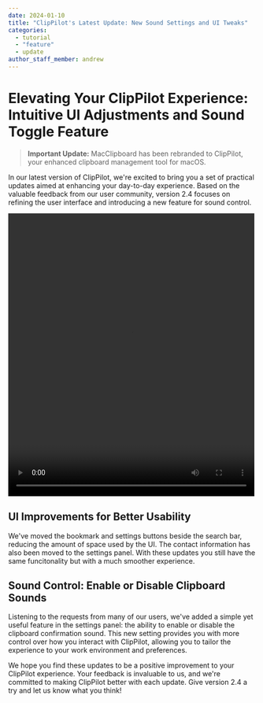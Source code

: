 ```yaml
---
date: 2024-01-10
title: "ClipPilot's Latest Update: New Sound Settings and UI Tweaks"
categories:
  - tutorial
  - "feature"
  - update
author_staff_member: andrew
---
```


# Elevating Your ClipPilot Experience: Intuitive UI Adjustments and Sound Toggle Feature

> **Important Update:** MacClipboard has been rebranded to ClipPilot, your enhanced clipboard management tool for macOS.

In our latest version of ClipPilot, we're excited to bring you a set of practical updates aimed at enhancing your day-to-day experience. Based on the valuable feedback from our user community, version 2.4 focuses on refining the user interface and introducing a new feature for sound control.

<video width="500" height="575" controls>

  <source src="/images/settings_update.mp4" type="video/mp4">
  UI update for ClipPilot.
</video>

## UI Improvements for Better Usability

We've moved the bookmark and settings buttons beside the search bar, reducing the amount of space used by the UI. The contact information has also been moved to the settings panel. With these updates you still have the same funcitonality but with a much smoother experience.

## Sound Control: Enable or Disable Clipboard Sounds

Listening to the requests from many of our users, we've added a simple yet useful feature in the settings panel: the ability to enable or disable the clipboard confirmation sound. This new setting provides you with more control over how you interact with ClipPilot, allowing you to tailor the experience to your work environment and preferences.

We hope you find these updates to be a positive improvement to your ClipPilot experience. Your feedback is invaluable to us, and we're committed to making ClipPilot better with each update. Give version 2.4 a try and let us know what you think!
